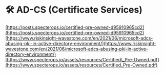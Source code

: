 # 🛠️ AD-CS \(Certificate Services\)

[https://posts.specterops.io/certified-pre-owned-d95910965cd2](https://posts.specterops.io/certified-pre-owned-d95910965cd2)  
[https://www.riskinsight-wavestone.com/en/2021/06/microsoft-adcs-abusing-pki-in-active-directory-environment/](https://www.riskinsight-wavestone.com/en/2021/06/microsoft-adcs-abusing-pki-in-active-directory-environment/)  
[https://www.specterops.io/assets/resources/Certified\_Pre-Owned.pdf](https://www.specterops.io/assets/resources/Certified_Pre-Owned.pdf)  


